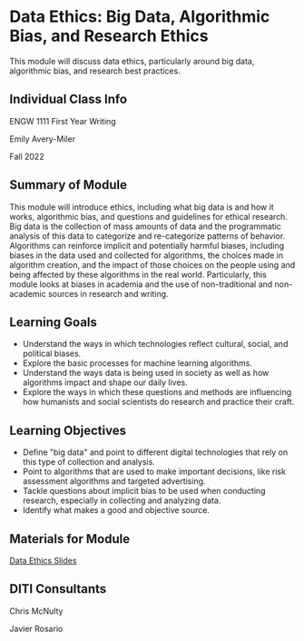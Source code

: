 <h1>Data Ethics: Big Data, Algorithmic Bias, and Research Ethics</h1>

This module will discuss data ethics, particularly around big data, algorithmic bias, and research best practices.

<h2>Individual Class Info</h2>

ENGW 1111 First Year Writing

Emily Avery-Miler

Fall 2022

<h2>Summary of Module</h2>

This module will introduce ethics, including what big data is and how it works, algorithmic bias, and questions and guidelines for ethical research. Big data is the collection of mass amounts of data and the programmatic analysis of this data to categorize and re-categorize patterns of behavior. Algorithms can reinforce implicit and potentially harmful biases, including biases in the data used and collected for algorithms, the choices made in algorithm creation, and the impact of those choices on the people using and being affected by these algorithms in the real world. Particularly, this module looks at biases in academia and the use of non-traditional and non-academic sources in research and writing.

<h2>Learning Goals</h2>

* Understand the ways in which technologies reflect cultural, social, and political biases.
* Explore the basic processes for machine learning algorithms.
* Understand the ways data is being used in society as well as how algorithms impact and shape our daily lives.
* Explore the ways in which these questions and methods are influencing how humanists and social scientists do research and practice their craft.

<h2>Learning Objectives</h2>

* Define "big data" and point to different digital technologies that rely on this type of collection and analysis.
* Point to algorithms that are used to make important decisions, like risk assessment algorithms and targeted advertising.
* Tackle questions about implicit bias to be used when conducting research, especially in collecting and analyzing data.
* Identify what makes a good and objective source.

<h2>Materials for Module</h2>

[Data Ethics Slides](https://github.com/NULabNortheastern/digitalassignmentshowcase/blob/master/data-ethics/fa22-avery-miller-engw1111-dataethics/Data%20Ethics_%20slides.pdf)

<h2>DITI Consultants</h2>

Chris McNulty

Javier Rosario

